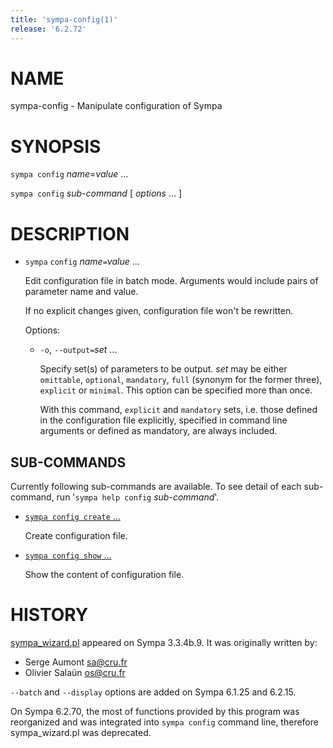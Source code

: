 ```yaml
---
title: 'sympa-config(1)'
release: '6.2.72'
---
```


# NAME

sympa-config - Manipulate configuration of Sympa

# SYNOPSIS

`sympa config` _name_=_value_ ...

`sympa config` _sub-command_ \[ _options_ ... \]

# DESCRIPTION

- `sympa` `config` _name_`=`_value_ ...

    Edit configuration file in batch mode.
    Arguments would include pairs of parameter name and value.

    If no explicit changes given, configuration file won't be rewritten.

    Options:

    - `-o`, `--output=`_set_ ...

        Specify set(s) of parameters to be output.
        _set_ may be either `omittable`, `optional`, `mandatory`,
        `full` (synonym for the former three), `explicit` or `minimal`.
        This option can be specified more than once.

        With this command, `explicit` and `mandatory` sets,
        i.e. those defined in the configuration file explicitly,
        specified in command line arguments or defined as mandatory,
        are always included.

## SUB-COMMANDS

Currently following sub-commands are available.
To see detail of each sub-command,
run '`sympa help config` _sub-command_'.

- [`sympa config create` ...](./sympa-config-create.1.md)

    Create configuration file.

- [`sympa config show` ...](./sympa-config-show.1.md)

    Show the content of configuration file.

# HISTORY

[sympa\_wizard.pl](https://metacpan.org/pod/sympa_wizard.pl) appeared on Sympa 3.3.4b.9.
It was originally written by:

- Serge Aumont <sa@cru.fr>
- Olivier Salaün <os@cru.fr>

`--batch` and `--display` options are added on Sympa 6.1.25 and 6.2.15.

On Sympa 6.2.70, the most of functions provided by this program was
reorganized and was integrated into `sympa config` command line,
therefore sympa\_wizard.pl was deprecated.
